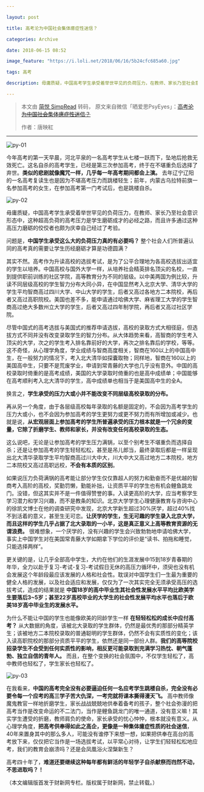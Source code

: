```yaml
---

layout: post

title: 高考沦为中国社会集体癔症性迷信？

categories: Archive

date: 2018-06-15 08:52

image_feature: "https://i.loli.net/2018/06/16/5b24cfc685a60.jpg"

tags: 高考

description: 毋庸质疑，中国高考学生承受着举世罕见的负荷压力，在教师、家长乃至社会意识形态中，这种超高负荷的高考压力是学生磨砺成才的必经之路，而且许多通过这种高压力磨砺的佼佼者也颇为庆幸自己经过了考验。

---
```


> 本文由 [简悦 SimpRead](http://ksria.com/simpread/) 转码， 原文来自微信「晒爱思PsyEyes」：~~[高考沦为中国社会集体癔症性迷信？](https://mp.weixin.qq.com/s/sDmEQ4efhYCnoAkRpbKCww)~~
>
> 作者：唐映紅

---

![py-01](https://i.loli.net/2018/06/16/5b24cfc685a60.jpg)

今年高考的第一天早晨，河北平泉的一名高考学生从七楼一跃而下，坠地后抢救无效死亡。这名自杀的高考学生，已经是第三次参加高考，终于在不堪重负后选择了弃世。**类似的悲剧就像魔咒一样，几乎每一年高考期间都会上演。** 去年辽宁辽阳的一名高考复读生也是因为不堪高考压力而跳楼轻生；前年，内蒙古乌拉特前旗一名参加高考的女生，在参加高考第一门考试后，也是跳楼自杀。

![py-02](https://i.loli.net/2018/06/16/5b24cfeed9207.jpg)

毋庸质疑，中国高考学生承受着举世罕见的负荷压力，在教师、家长乃至社会意识形态中，这种超高负荷的高考压力是学生磨砺成才的必经之路，而且许多通过这种高压力磨砺的佼佼者也颇为庆幸自己经过了考验。

问题是，**中国学生承受这么大的负荷压力真的有必要吗？** 整个社会人们所普遍认同的高考真的需要让学生历经磨砺才算是功德圆满？

其实不然。高考作为升读高校的选拔考试，是为了公平合理地为各高校选拔出适宜的学生以培养。中国高校与国外大学一样，从培养社会精英排名顶尖的名校，一直到提供职前训练的社区学院，高等教育分为不同的层级。以中美两国为例比较，升读不同层级高校的学生智力分布大同小异，在中国显然考入北京大学、清华大学的学生平均智商高过四川大学、中山大学的学生，后者又高过各地方二本院校，再后者又高过高职院校。美国也差不多，能申请通过哈佛大学、麻省理工大学的学生智商高过绝大多数州立大学的学生，后者又高过四年制学院，再后者又高过社区学院。

尽管中国式的高考选拔与美国式的推荐申请选拔，高校的录取方式大相径庭，但选拔方式不同并没有改变录取学生的智力分布。从大体趋势来看，高智商的学生考入顶尖的大学，次之的学生考入排名靠前好的大学，再次之排名靠后的学校，等等。这不奇怪，从心理学角度，学业成绩与智商高度相关，智商在160以上的中国高中生，在一般努力的情况下，考入北大清华如探囊取物；同样地，智商在160以上的美国高中生，只要不是荒废学业，申请到常青藤的大学也几乎没有意外。中国的高校录取时倚重的是高考成绩，美国的大学录取时倚重的也是高中成绩单；中国能够在高考顺利考入北大清华的学生，高中成绩单也相当于是美国高中生的全A。

换言之，**学生承受的压力大或小并不能改变不同层级高校录取的分布。**

再从另一个角度，由于各层级高校每年录取的名额是固定的，不会因为高考学生的压力大或小，也不会因为参加高考的学生更努力或更不努力而有所增加或减少。也就是说，**从宏观层面上参加高考的学生所普遍承受的压力根本就是一个冗余的变量，它除了折磨学生、教师和家长，并没有改变任何高校录取的生态。**

这么说吧，无论是让参加高考的学生压力满锅，以至个别考生不堪重负而选择自杀；还是让参加高考的学生轻轻松松，甚至是吊儿郎当，最终录取后都是一样呈现出北大清华录取学生平均智商高过川大中大，川大中大又高过地方二本院校，地方二本院校又高过高职远校，**不会有本质的区别**。

如果说压力负荷满锅的高考能让部分学生仅仅靠超人的努力和勤奋而不是优越的智商考入高阶的高校，奖勤罚懒，勤能补拙，让资质平平的学生也有机会鲤鱼跳龙门。没错，但这其实并不是一件值得赞誉的事。入读更高阶的大学，应当考察学生学习潜力和学习兴趣，而不是教条的知识。北京大学学生心理健康教育与咨询中心的徐凯文博士在他的调查研究中发现，北京大学新生超过30%厌学，超过40%找不到活着的意义，甚至生无可恋。**让厌学的学生，生无可趣的学生录入北京大学，而且这样的学生几乎占据了北大录取的一小半，这是真正意义上高等教育资源的无谓浪费。** 很难想象，一个厌学的，没有兴趣的学生会兴致勃勃地申请哈佛大学，事实上中国学生对在美国常青藤大学如期拿下学位的评价是“读书、拍拖和睡觉，只能选择两样”。

更关键的是，让几乎全部高中学生，大约在他们的生涯发展中15到18岁青春期的年华，全力以赴于复习-考试-复习-考试假日无休的高压力循环中，须臾也没有机会发展这个年龄段最应该发展的人格和社会性。耽误对中国学生们一生最为重要的健全人格的发展，以及社会适应和发展，仅仅为了一次其实完全无须承受高压的选拔考试，造成的结果就是 **中国18岁的高中毕业生其社会性发展水平平均比欧美学生要落后3~5岁；甚至22岁高校毕业的大学生的社会性发展平均水平也落后于欧美18岁高中毕业生的发展水平。**

为什么不能让中国的学生也能像欧美的同龄学生一样 **在轻轻松松的成长中应付高考？** 从大数据的角度，该被北大录取的学生群体，仍然是最优秀的那部分精英学生；该被地方二本院校录取的普通聪明的学生群体，仍然不会有实质性的变化；该入读高职院校的那部分资质平平的学生，依然还是同一部份人群。**我们的高等院校招录学生不会受到任何实质性的影响，相反更可能录取到充满学习热忱、朝气蓬勃、独立自信的青年人。** 而且，在整个变换的社会氛围中，不仅学生轻松了，高中教师也轻松了，学生家长也轻松了。

![py-03](https://i.loli.net/2018/06/16/5b24d048ae50d.jpg)

在我看来，**中国的高考完全没有必要逼迫任何一名应考学生跳楼自杀，完全没有必要令每一个应考的高三学子苦大仇深，一考完就将课本撕得漫天飞。** 高中教师像魔鬼教官一样地折磨学生，家长战战兢兢地供奉着备考的孩子，整个社会弥漫的把高考当作是改变命运的不二法门，当作是鲤鱼跳龙门的唯一通道，没有意义嘛！其实学生遭受的折磨，教师肩负的使命，家长承受的忧心忡忡，根本就没有意义。从心理学角度，**把高考供奉得如此之高企，更像是一种集体癔症性质的社会迷信**，40年来置身其中的那么多人，可能没有谁停下来想一想，如果把供奉在高台的高考放下来，仅仅把它当作是一场选拔考试，以平常心对待，让学生们轻轻松松地应考，我们的教育会崩溃吗？还是会凤凰浴火涅槃新生？

高考四十年了，**难道还要继续这种每年都有鲜活的年轻学子自杀献祭而岿然不动，不思进取吗？！**

（本文编辑版首发于财新网专栏。版权属于财新网，禁止转载。）
